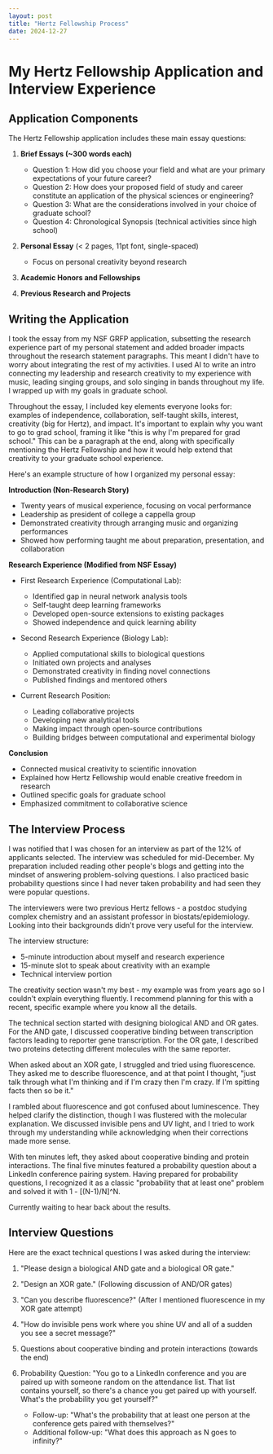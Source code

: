 ```yaml
---
layout: post
title: "Hertz Fellowship Process"
date: 2024-12-27
---
```


# My Hertz Fellowship Application and Interview Experience

## Application Components

The Hertz Fellowship application includes these main essay questions:

1. **Brief Essays (~300 words each)**
   - Question 1: How did you choose your field and what are your primary expectations of your future career?
   - Question 2: How does your proposed field of study and career constitute an application of the physical sciences or engineering?
   - Question 3: What are the considerations involved in your choice of graduate school?
   - Question 4: Chronological Synopsis (technical activities since high school)

2. **Personal Essay** (< 2 pages, 11pt font, single-spaced)
   - Focus on personal creativity beyond research

3. **Academic Honors and Fellowships**

4. **Previous Research and Projects**

## Writing the Application

I took the essay from my NSF GRFP application, subsetting the research experience part of my personal statement and added broader impacts throughout the research statement paragraphs. This meant I didn't have to worry about integrating the rest of my activities. I used AI to write an intro connecting my leadership and research creativity to my experience with music, leading singing groups, and solo singing in bands throughout my life. I wrapped up with my goals in graduate school.

Throughout the essay, I included key elements everyone looks for: examples of independence, collaboration, self-taught skills, interest, creativity (big for Hertz), and impact. It's important to explain why you want to go to grad school, framing it like "this is why I'm prepared for grad school." This can be a paragraph at the end, along with specifically mentioning the Hertz Fellowship and how it would help extend that creativity to your graduate school experience.

Here's an example structure of how I organized my personal essay:

**Introduction (Non-Research Story)**
- Twenty years of musical experience, focusing on vocal performance
- Leadership as president of college a cappella group
- Demonstrated creativity through arranging music and organizing performances
- Showed how performing taught me about preparation, presentation, and collaboration

**Research Experience (Modified from NSF Essay)**
- First Research Experience (Computational Lab):
  * Identified gap in neural network analysis tools
  * Self-taught deep learning frameworks
  * Developed open-source extensions to existing packages
  * Showed independence and quick learning ability

- Second Research Experience (Biology Lab):
  * Applied computational skills to biological questions
  * Initiated own projects and analyses
  * Demonstrated creativity in finding novel connections
  * Published findings and mentored others

- Current Research Position:
  * Leading collaborative projects
  * Developing new analytical tools
  * Making impact through open-source contributions
  * Building bridges between computational and experimental biology

**Conclusion**
- Connected musical creativity to scientific innovation
- Explained how Hertz Fellowship would enable creative freedom in research
- Outlined specific goals for graduate school
- Emphasized commitment to collaborative science

## The Interview Process

I was notified that I was chosen for an interview as part of the 12% of applicants selected. The interview was scheduled for mid-December. My preparation included reading other people's blogs and getting into the mindset of answering problem-solving questions. I also practiced basic probability questions since I had never taken probability and had seen they were popular questions.

The interviewers were two previous Hertz fellows - a postdoc studying complex chemistry and an assistant professor in biostats/epidemiology. Looking into their backgrounds didn't prove very useful for the interview.

The interview structure:
- 5-minute introduction about myself and research experience
- 15-minute slot to speak about creativity with an example
- Technical interview portion

The creativity section wasn't my best - my example was from years ago so I couldn't explain everything fluently. I recommend planning for this with a recent, specific example where you know all the details.

The technical section started with designing biological AND and OR gates. For the AND gate, I discussed cooperative binding between transcription factors leading to reporter gene transcription. For the OR gate, I described two proteins detecting different molecules with the same reporter.

When asked about an XOR gate, I struggled and tried using fluorescence. They asked me to describe fluorescence, and at that point I thought, "just talk through what I'm thinking and if I'm crazy then I'm crazy. If I'm spitting facts then so be it."

I rambled about fluorescence and got confused about luminescence. They helped clarify the distinction, though I was flustered with the molecular explanation. We discussed invisible pens and UV light, and I tried to work through my understanding while acknowledging when their corrections made more sense.

With ten minutes left, they asked about cooperative binding and protein interactions. The final five minutes featured a probability question about a LinkedIn conference pairing system. Having prepared for probability questions, I recognized it as a classic "probability that at least one" problem and solved it with 1 - [(N-1)/N]^N.

Currently waiting to hear back about the results.

## Interview Questions

Here are the exact technical questions I was asked during the interview:

1. "Please design a biological AND gate and a biological OR gate."

2. "Design an XOR gate." (Following discussion of AND/OR gates)

3. "Can you describe fluorescence?" (After I mentioned fluorescence in my XOR gate attempt)

4. "How do invisible pens work where you shine UV and all of a sudden you see a secret message?"

5. Questions about cooperative binding and protein interactions (towards the end)

6. Probability Question: "You go to a LinkedIn conference and you are paired up with someone random on the attendance list. That list contains yourself, so there's a chance you get paired up with yourself. What's the probability you get yourself?"
   - Follow-up: "What's the probability that at least one person at the conference gets paired with themselves?"
   - Additional follow-up: "What does this approach as N goes to infinity?"
